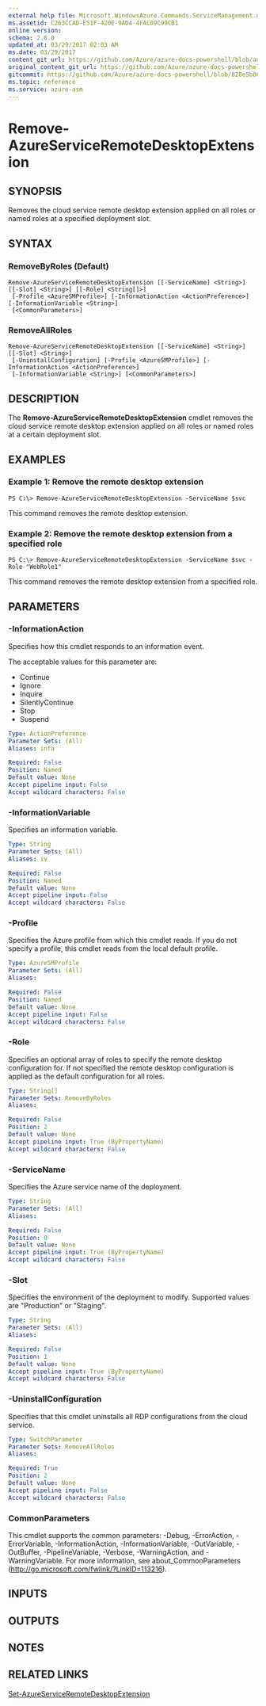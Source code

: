 ```yaml
---
external help file: Microsoft.WindowsAzure.Commands.ServiceManagement.dll-Help.xml
ms.assetid: C263CCAD-E51F-420E-9AD4-4FAC09C99CB1
online version:
schema: 2.0.0
updated_at: 03/29/2017 02:03 AM
ms.date: 03/29/2017
content_git_url: https://github.com/Azure/azure-docs-powershell/blob/anne052617/azureps-cmdlets-docs/ServiceManagement/Azure/v3.7.0/Remove-AzureServiceRemoteDesktopExtension.md
original_content_git_url: https://github.com/Azure/azure-docs-powershell/blob/anne052617/azureps-cmdlets-docs/ServiceManagement/Azure/v3.7.0/Remove-AzureServiceRemoteDesktopExtension.md
gitcommit: https://github.com/Azure/azure-docs-powershell/blob/828e5b8648af6bdf3119ffe0cd409647f00de183
ms.topic: reference
ms.service: azure-asm
---
```


# Remove-AzureServiceRemoteDesktopExtension

## SYNOPSIS
Removes the cloud service remote desktop extension applied on all roles or named roles at a specified deployment slot.

## SYNTAX

### RemoveByRoles (Default)
```
Remove-AzureServiceRemoteDesktopExtension [[-ServiceName] <String>] [[-Slot] <String>] [[-Role] <String[]>]
 [-Profile <AzureSMProfile>] [-InformationAction <ActionPreference>] [-InformationVariable <String>]
 [<CommonParameters>]
```

### RemoveAllRoles
```
Remove-AzureServiceRemoteDesktopExtension [[-ServiceName] <String>] [[-Slot] <String>]
 [-UninstallConfiguration] [-Profile <AzureSMProfile>] [-InformationAction <ActionPreference>]
 [-InformationVariable <String>] [<CommonParameters>]
```

## DESCRIPTION
The **Remove-AzureServiceRemoteDesktopExtension** cmdlet removes the cloud service remote desktop extension applied on all roles or named roles at a certain deployment slot.

## EXAMPLES

### Example 1: Remove the remote desktop extension
```
PS C:\> Remove-AzureServiceRemoteDesktopExtension -ServiceName $svc
```

This command removes the remote desktop extension.

### Example 2: Remove the remote desktop extension from a specified role
```
PS C:\> Remove-AzureServiceRemoteDesktopExtension -ServiceName $svc -Role "WebRole1"
```

This command removes the remote desktop extension from a specified role.

## PARAMETERS

### -InformationAction
Specifies how this cmdlet responds to an information event.

The acceptable values for this parameter are:

- Continue
- Ignore
- Inquire
- SilentlyContinue
- Stop
- Suspend

```yaml
Type: ActionPreference
Parameter Sets: (All)
Aliases: infa

Required: False
Position: Named
Default value: None
Accept pipeline input: False
Accept wildcard characters: False
```

### -InformationVariable
Specifies an information variable.

```yaml
Type: String
Parameter Sets: (All)
Aliases: iv

Required: False
Position: Named
Default value: None
Accept pipeline input: False
Accept wildcard characters: False
```

### -Profile
Specifies the Azure profile from which this cmdlet reads.
If you do not specify a profile, this cmdlet reads from the local default profile.

```yaml
Type: AzureSMProfile
Parameter Sets: (All)
Aliases: 

Required: False
Position: Named
Default value: None
Accept pipeline input: False
Accept wildcard characters: False
```

### -Role
Specifies an optional array of roles to specify the remote desktop configuration for.
If not specified the remote desktop configuration is applied as the default configuration for all roles.

```yaml
Type: String[]
Parameter Sets: RemoveByRoles
Aliases: 

Required: False
Position: 2
Default value: None
Accept pipeline input: True (ByPropertyName)
Accept wildcard characters: False
```

### -ServiceName
Specifies the Azure service name of the deployment.

```yaml
Type: String
Parameter Sets: (All)
Aliases: 

Required: False
Position: 0
Default value: None
Accept pipeline input: True (ByPropertyName)
Accept wildcard characters: False
```

### -Slot
Specifies the environment of the deployment to modify.
Supported values are "Production" or "Staging".

```yaml
Type: String
Parameter Sets: (All)
Aliases: 

Required: False
Position: 1
Default value: None
Accept pipeline input: True (ByPropertyName)
Accept wildcard characters: False
```

### -UninstallConfiguration
Specifies that this cmdlet uninstalls all RDP configurations from the cloud service.

```yaml
Type: SwitchParameter
Parameter Sets: RemoveAllRoles
Aliases: 

Required: True
Position: 2
Default value: None
Accept pipeline input: False
Accept wildcard characters: False
```

### CommonParameters
This cmdlet supports the common parameters: -Debug, -ErrorAction, -ErrorVariable, -InformationAction, -InformationVariable, -OutVariable, -OutBuffer, -PipelineVariable, -Verbose, -WarningAction, and -WarningVariable. For more information, see about_CommonParameters (http://go.microsoft.com/fwlink/?LinkID=113216).

## INPUTS

## OUTPUTS

## NOTES

## RELATED LINKS

[Set-AzureServiceRemoteDesktopExtension](./Set-AzureServiceRemoteDesktopExtension.md)


